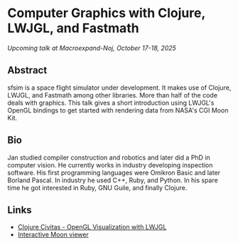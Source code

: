 # Computer Graphics with Clojure, LWJGL, and Fastmath

*Upcoming talk at Macroexpand-Noj, October 17-18, 2025*

## Abstract
sfsim is a space flight simulator under development.
It makes use of Clojure, LWJGL, and Fastmath among other libraries.
More than half of the code deals with graphics.
This talk gives a short introduction using LWJGL's OpenGL bindings to get started with rendering data from NASA's CGI Moon Kit.

## Bio
Jan studied compiler construction and robotics and later did a PhD in computer vision.
He currently works in industry developing inspection software.
His first programming languages were Omikron Basic and later Borland Pascal.
In industry he used C++, Ruby, and Python.
In his spare time he got interested in Ruby, GNU Guile, and finally Clojure.

## Links

* [Clojure Civitas - OpenGL Visualization with LWJGL](https://clojurecivitas.github.io/opengl_visualization/main.html)
* [Interactive Moon viewer](https://github.com/wedesoft/macroexpand-noj-lwjgl)
